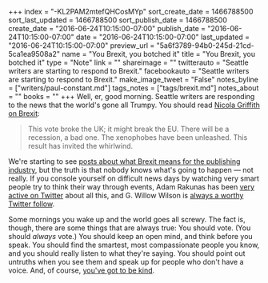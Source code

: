 +++
index = "-KL2PAM2mtefQHCosMYp"
sort_create_date = 1466788500
sort_last_updated = 1466788500
sort_publish_date = 1466788500
create_date = "2016-06-24T10:15:00-07:00"
publish_date = "2016-06-24T10:15:00-07:00"
date = "2016-06-24T10:15:00-07:00"
last_updated = "2016-06-24T10:15:00-07:00"
preview_url = "5a6f3789-94b0-245d-21cd-5ca1ea9508a2"
name = "You Brexit, you botched it"
title = "You Brexit, you botched it"
type = "Note"
link = ""
shareimage = ""
twitterauto = "Seattle writers are starting to respond to Brexit."
facebookauto = "Seattle writers are starting to respond to Brexit."
make_image_tweet = "False"
notes_byline = ["writers/paul-constant.md"]
tags_notes = ["tags/brexit.md"]
notes_about = ""
books = ""
+++
Well, er, good morning. Seattle writers are responding to the news that the world's gone all Trumpy. You should read [Nicola Griffith on Brexit](https://nicolagriffith.com/2016/06/24/uk-rip/):

<blockquote>This vote broke the UK; it might break the EU. There will be a recession, a bad one. The xenophobes have been unleashed. This result has invited the whirlwind.</blockquote>

We're starting to see [posts about what Brexit means for the publishing industry](http://publishersweekly.com/pw/by-topic/international/international-book-news/article/70751-what-brexit-means-for-book-publishing.html), but the truth is that nobody knows what's going to happen — not really. If you console yourself on difficult news days by watching very smart people try to think their way through events, Adam Rakunas has been [very active on Twitter](https://twitter.com/rakdaddy/status/746375199839256576?lang=en) about all this, and G. Willow Wilson is [always a worthy Twitter follow](https://twitter.com/GWillowWilson?lang=en).

Some mornings you wake up and the world goes all screwy. The fact is, though, there are some things that are always true: You should vote. (You should *always* vote.) You should keep an open mind, and think before you speak. You should find the smartest, most compassionate people you know, and you should really listen to what they're saying. You should point out untruths when you see them and speak up for people who don't have a voice. And, of course, [you've got to be kind](http://www.goodreads.com/quotes/1889-hello-babies-welcome-to-earth-it-s-hot-in-the-summer).